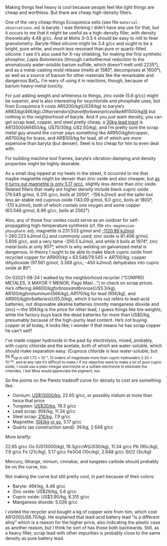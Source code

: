 Making things feel heavy is cool because people feel like light things
are cheap and worthless.  But there are cheap high-density fillers.

One of the very cheap things Ecoquimica sells (see file
`material-observations.md`) is baryte.  I was thinking I didn’t have
any use for that, but it occurs to me that it might be useful as a
high-density filler, with density theoretically
4.48 g/cc.  And at Mohs 3–3.5 it should be easy to mill to finer
granulometry.  Baryte-filled silicone might be 3.4 g/cc and ought to
be a bright, pure white, and much less resonant than pure or
quartz-filled silicone.  I see it’s also used for X-ray shielding, for
making the first synthetic phosphor, *Lapis Boloniensis* (through
carbothermal reduction to the anomalously water-soluble barium
sulfide, which doesn’t melt until 2235°), and as a metal-casting mold
release (melts at 1580°, decomposes at 1600°), as well as a source of
barium for other materials like the remarkable and dangerous BaO₂.
I’m wary of using it in reactions, though, because of barium
heavy-metal toxicity.

For just adding weight and whiteness to things, zinc oxide (5.6 g/cc)
might be superior, and is also interesting for oxychloride and
phosphate uses, but from Ecoquimica it costs AR$5200/kg (US$29/kg) to
baryte’s AR$83/kg (46¢/kg).  Other vendors [have it for lower prices
like AR$1500/kg][6] but nothing in the neighborhood of baryte.  And if
you *just* want density, you can get scrap lead, copper, and steel
pretty cheap; a [30kg lead ingot][7] is AR$13500 (AR$450/kg,
US$75/30kg, US$2.50/kg), and I’m pretty sure the scrap metal guy
around the corner pays something like AR$950/kg for copper, AR$700/kg
for brass, and AR$100/kg for lead, all of which are more expensive
than baryta (but denser).  Steel is too cheap for him to even deal
with.

[6]: https://articulo.mercadolibre.com.ar/MLA-931553518-oxido-de-zinc-x-1-kg-zona-oeste-_JM
[7]: https://articulo.mercadolibre.com.ar/MLA-756627512-plomo-puro-de-1era-calidad-en-lingotes-de-30-kg-_JM

For building machine tool frames, baryta’s vibration-damping and
density properties might be highly desirable.

As a small dog nipped at my heels in the street, it occurred to me
that maybe magnetite might be denser than zinc oxide and also cheaper,
but [as it turns out magnetite is only 5.17 g/cc][6], slightly less
dense than zinc oxide.  Related fillers that really *are* higher
density include black cupric oxide (79.545 g/mol, 6.315 g/cc, boils at
2000°, -156 kJ/mol) and the safer but less air-stable red cuprous
oxide (143.09 g/mol, 6.0 g/cc, boils at 1800°, -170 kJ/mol), both of
which contain one oxygen and some copper (63.546 g/mol, 8.96 g/cc,
boils at 2562°).

Also, any of those four oxides could serve as an oxidizer for
self-propagating high-temperature synthesis (cf. file
`shs-magnesium-phosphate.md`); magnetite is 231.533 g/mol and
[-1120.89 kJ/mol][7] (-280.223 kJ/mol O₁) and commonly used; zinc
oxide is 81.406 g/mol, 5.606 g/cc, and a very tame -350.5 kJ/mol, and
while it boils at 1974°, zinc metal boils at only 907°, which is why
welding on galvanized metal is dangerous.  In theory I ought to be
able to make black cupric oxide from recycled copper for AR$900/kg ×
63.546/79.545 ≈ AR$700/kg; copper dihydroxide (97.561 g/mol,
3.368 g/cc, -450 kJ/mol) dehydrates into cupric oxide at 80°.

[6]: https://en.wikipedia.org/wiki/Magnetite
[7]: https://webbook.nist.gov/cgi/cbook.cgi?ID=C1309382&Units=SI&Mask=2

On 02021-08-24 I walked by the neighborhood recycler (“COMPRO METALES,
X MAYOR Y MENOR, Pago Mas!...”) to check on scrap prices.  He’s
offering AR$600/kg for brass and bronze (US$3.3/kg), AR$100/kg for
aluminum (56¢/kg), AR$170/kg for lead (95¢/kg), and AR$900/kg for
batteries (US$5.0/kg), which it turns out refers to lead-acid
batteries, not disposable alkaline batteries (mostly manganese dioxide
and zinc) — the 95¢/kg is the price for other lead, I guess things
like tire weights, while the factory buys back the dead batteries for
more than US$5/kg, presumably because of the high-purity lead content.
He’s not buying copper at all today, it looks like; I wonder if that
means he has scrap copper he can’t sell?

I've made copper hydroxide in the past by electrolysis, mixed,
probably, with cupric chloride and the acetate, both of which are
water-soluble, which should make separation easy.  (Cuprous chloride
is less water-soluble, but its K<sub>sp</sp> is still 1.72 × 10⁻⁷, 13
orders of magnitude more than cupric hydroxide’s 2.20 × 10⁻²⁰, and at
any rate it’s difficult to make.)  If my objective were to make a lot
of pure cupric oxide, I could use a plain vinegar electrolyte or a
sulfate electrolyte to eliminate the chlorides.  I bet Mina would
appreciate the pigment, too.

So the points on the Pareto tradeoff curve for density to cost are
something like:

- Osmium: [US$13000/kg][8], 22.65 g/cc, or possibly iridium at more
  than twice that price
- Tungsten: [US$30/kg][9], 19.3 g/cc
- Lead scrap: 95¢/kg, 11.34 g/cc
- Steel scrap: [21¢/kg][10], 7.9 g/cc
- Magnetite: [10¢/kg][11] [or so][12], 5.17 g/cc
- Quartz (as construction sand): 3¢/kg, 2.648 g/cc

[8]: https://www.metalary.com/osmium-price/
[9]: https://www.metalary.com/tungsten-price/
[10]: https://www.usgs.gov/centers/nmic/iron-and-steel-scrap-statistics-and-information
[11]: https://www.usgs.gov/centers/nmic/iron-ore-statistics-and-information
[12]: https://stockhead.com.au/resources/barry-fitzgerald-why-magnetite-is-hot-and-whos-making-it/

More briefly:

22.65 g/cc Os (US$13000/kg), 19.3 g/cc W (US$30/kg), 11.34 g/cc Pb
(95c/kg), 7.9 g/cc Fe (21c/kg), 5.17 g/cc Fe3O4 (10c/kg), 2.648 g/cc
SiO2 (3c/kg)

Mercury, litharge, minium, cinnabar, and tungsten carbide should
probably be on the curve, too.

Not making the curve but still pretty cool, in part because of their
colors:

- Baryte: 46¢/kg, 4.48 g/cc
- Zinc oxide: US$29/kg, 5.6 g/cc
- Cupric oxide: US$3.90/kg, 6.315 g/cc
- Manganese dioxide: 5.026 g/cc

I visited the recycler and bought a kg of copper wire from him, which
cost AR$1200 (US$6.70/kg).  He explained that lead-acid battery lead
“is a different alloy” which is a reason for the higher price, also
indicating the plastic case as another reason, but I think he sort of
has those both backwards.  Still, as a heavy filler, scrap lead with
other impurities is probably close to the same density as pure battery
lead.


